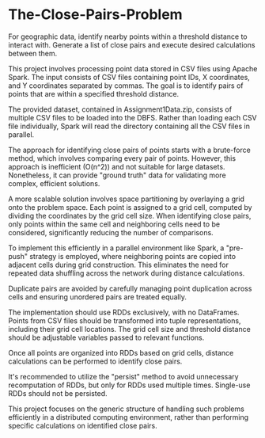 # The-Close-Pairs-Problem
For geographic data, identify nearby points within a threshold distance to interact with. Generate a list of close pairs and execute desired calculations between them.

This project involves processing point data stored in CSV files using Apache Spark. The input consists of CSV files containing point IDs, X coordinates, and Y coordinates separated by commas. The goal is to identify pairs of points that are within a specified threshold distance.

The provided dataset, contained in Assignment1Data.zip, consists of multiple CSV files to be loaded into the DBFS. Rather than loading each CSV file individually, Spark will read the directory containing all the CSV files in parallel.

The approach for identifying close pairs of points starts with a brute-force method, which involves comparing every pair of points. However, this approach is inefficient (O(n^2)) and not suitable for large datasets. Nonetheless, it can provide "ground truth" data for validating more complex, efficient solutions.

A more scalable solution involves space partitioning by overlaying a grid onto the problem space. Each point is assigned to a grid cell, computed by dividing the coordinates by the grid cell size. When identifying close pairs, only points within the same cell and neighboring cells need to be considered, significantly reducing the number of comparisons.

To implement this efficiently in a parallel environment like Spark, a "pre-push" strategy is employed, where neighboring points are copied into adjacent cells during grid construction. This eliminates the need for repeated data shuffling across the network during distance calculations.

Duplicate pairs are avoided by carefully managing point duplication across cells and ensuring unordered pairs are treated equally.

The implementation should use RDDs exclusively, with no DataFrames. Points from CSV files should be transformed into tuple representations, including their grid cell locations. The grid cell size and threshold distance should be adjustable variables passed to relevant functions.

Once all points are organized into RDDs based on grid cells, distance calculations can be performed to identify close pairs.

It's recommended to utilize the "persist" method to avoid unnecessary recomputation of RDDs, but only for RDDs used multiple times. Single-use RDDs should not be persisted.

This project focuses on the generic structure of handling such problems efficiently in a distributed computing environment, rather than performing specific calculations on identified close pairs.
